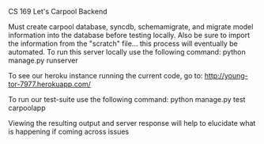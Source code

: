 CS 169 Let's Carpool Backend

Must create carpool database, syncdb, schemamigrate, and migrate model information into the database before testing locally. 
Also be sure to import the information from the "scratch" file... this process will eventually be automated.
To run this server locally use the following command:
python manage.py runserver 

To see our heroku instance running the current code, go to:
http://young-tor-7977.herokuapp.com/

To run our test-suite use the following command:
python manage.py test carpoolapp

Viewing the resulting output and server response will help to elucidate what is happening if coming across issues